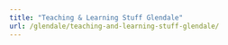 ```yaml
---
title: "Teaching & Learning Stuff Glendale"
url: /glendale/teaching-and-learning-stuff-glendale/
---
```

